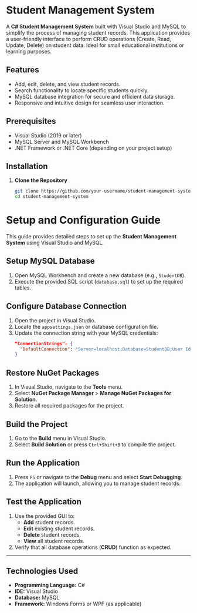 # Student Management System

A **C# Student Management System** built with Visual Studio and MySQL to simplify the process of managing student records. This application provides a user-friendly interface to perform CRUD operations (Create, Read, Update, Delete) on student data. Ideal for small educational institutions or learning purposes.

## Features
- Add, edit, delete, and view student records.
- Search functionality to locate specific students quickly.
- MySQL database integration for secure and efficient data storage.
- Responsive and intuitive design for seamless user interaction.

## Prerequisites
- Visual Studio (2019 or later)
- MySQL Server and MySQL Workbench
- .NET Framework or .NET Core (depending on your project setup)

## Installation

1. **Clone the Repository**  
   ```bash
   git clone https://github.com/your-username/student-management-system.git
   cd student-management-system
   
# Setup and Configuration Guide

This guide provides detailed steps to set up the **Student Management System** using Visual Studio and MySQL.

## Setup MySQL Database
1. Open MySQL Workbench and create a new database (e.g., `StudentDB`).
2. Execute the provided SQL script (`database.sql`) to set up the required tables.

## Configure Database Connection
1. Open the project in Visual Studio.
2. Locate the `appsettings.json` or database configuration file.
3. Update the connection string with your MySQL credentials:
   ```json
   "ConnectionStrings": {
     "DefaultConnection": "Server=localhost;Database=StudentDB;User Id=root;Password=yourpassword;"
   }
## Restore NuGet Packages
1. In Visual Studio, navigate to the **Tools** menu.
2. Select **NuGet Package Manager** > **Manage NuGet Packages for Solution**.
3. Restore all required packages for the project.

## Build the Project
1. Go to the **Build** menu in Visual Studio.
2. Select **Build Solution** or press `Ctrl+Shift+B` to compile the project.

## Run the Application
1. Press `F5` or navigate to the **Debug** menu and select **Start Debugging**.
2. The application will launch, allowing you to manage student records.

## Test the Application
1. Use the provided GUI to:
   - **Add** student records.
   - **Edit** existing student records.
   - **Delete** student records.
   - **View** all student records.
2. Verify that all database operations (**CRUD**) function as expected.

---

## Technologies Used
- **Programming Language:** C#
- **IDE:** Visual Studio
- **Database:** MySQL
- **Framework:** Windows Forms or WPF (as applicable)
